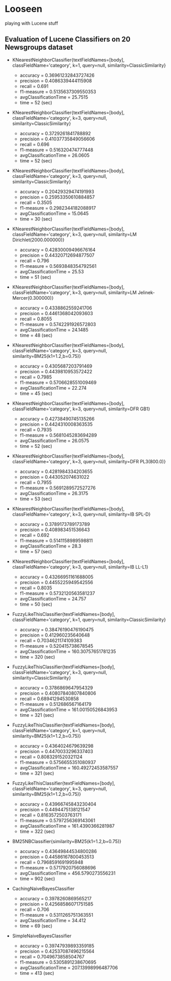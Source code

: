 # Looseen

playing with Lucene stuff

## Evaluation of Lucene Classifiers on 20 Newsgroups dataset

* KNearestNeighborClassifier{textFieldNames=[body], classFieldName='category', k=1, query=null, similarity=ClassicSimilarity} 
    * accuracy = 0.36961232843727426
    * precision = 0.4086339444115908
    * recall = 0.691
    * f1-measure = 0.5135637309550353
    * avgClassificationTime = 25.7515
    * time = 52 (sec)
 
 * KNearestNeighborClassifier{textFieldNames=[body], classFieldName='category', k=3, query=null, similarity=ClassicSimilarity} 
    * accuracy = 0.3729261841788892
    * precision = 0.41037735849056606
    * recall = 0.696
    * f1-measure = 0.516320474777448
    * avgClassificationTime = 26.0605
    * time = 52 (sec)
 
 * KNearestNeighborClassifier{textFieldNames=[body], classFieldName='category', k=3, query=null, similarity=ClassicSimilarity} 
    * accuracy = 0.20429329474191993
    * precision = 0.25953350610884857
    * recall = 0.3505
    * f1-measure = 0.2982344182088917
    * avgClassificationTime = 15.0645
    * time = 30 (sec)
 
 * KNearestNeighborClassifier{textFieldNames=[body], classFieldName='category', k=3, query=null, similarity=LM Dirichlet(2000.000000)} 
    * accuracy = 0.42830009496676164
    * precision = 0.44320712694877507
    * recall = 0.796
    * f1-measure = 0.5693848354792561
    * avgClassificationTime = 25.53
    * time = 51 (sec)
 
 * KNearestNeighborClassifier{textFieldNames=[body], classFieldName='category', k=3, query=null, similarity=LM Jelinek-Mercer(0.300000)} 
    * accuracy = 0.4338862559241706
    * precision = 0.4461368042093603
    * recall = 0.8055
    * f1-measure = 0.5742291926572803
    * avgClassificationTime = 24.1485
    * time = 48 (sec)
 
 * KNearestNeighborClassifier{textFieldNames=[body], classFieldName='category', k=3, query=null, similarity=BM25(k1=1.2,b=0.75)} 
    * accuracy = 0.4305687203791469
    * precision = 0.4439810953572422
    * recall = 0.7985
    * f1-measure = 0.5706628551009469
    * avgClassificationTime = 22.274
    * time = 45 (sec)
 
 * KNearestNeighborClassifier{textFieldNames=[body], classFieldName='category', k=3, query=null, similarity=DFR GB1} 
    * accuracy = 0.42738490745135266
    * precision = 0.4424310008363535
    * recall = 0.7935
    * f1-measure = 0.5681045283694289
    * avgClassificationTime = 26.0575
    * time = 52 (sec)
 
 * KNearestNeighborClassifier{textFieldNames=[body], classFieldName='category', k=3, query=null, similarity=DFR PL3(800.0)} 
    * accuracy = 0.4281984334203655
    * precision = 0.443052074631022
    * recall = 0.7955
    * f1-measure = 0.5691289572527276
    * avgClassificationTime = 26.3175
    * time = 53 (sec)
 
 * KNearestNeighborClassifier{textFieldNames=[body], classFieldName='category', k=3, query=null, similarity=IB SPL-D} 
    * accuracy = 0.3789173789173789
    * precision = 0.408983451536643
    * recall = 0.692
    * f1-measure = 0.5141158989598811
    * avgClassificationTime = 28.3
    * time = 57 (sec)
 
 * KNearestNeighborClassifier{textFieldNames=[body], classFieldName='category', k=3, query=null, similarity=IB LL-L1} 
    * accuracy = 0.43266951161688005
    * precision = 0.4455225949542556
    * recall = 0.8035
    * f1-measure = 0.5732120563581237
    * avgClassificationTime = 24.757
    * time = 50 (sec)
 
 * FuzzyLikeThisClassifier{textFieldNames=[body], classFieldName='category', k=1, query=null, similarity=ClassicSimilarity} 
    * accuracy = 0.38476190476190475
    * precision = 0.412960235640648
    * recall = 0.7034621174109383
    * f1-measure = 0.520415738678545
    * avgClassificationTime = 160.30757651781235
    * time = 320 (sec)
 
 * FuzzyLikeThisClassifier{textFieldNames=[body], classFieldName='category', k=3, query=null, similarity=ClassicSimilarity} 
    * accuracy = 0.3786869647954329
    * precision = 0.40807840807840806
    * recall = 0.68941294530858
    * f1-measure = 0.512686567164179
    * avgClassificationTime = 161.00150526843953
    * time = 321 (sec)
 
 * FuzzyLikeThisClassifier{textFieldNames=[body], classFieldName='category', k=1, query=null, similarity=BM25(k1=1.2,b=0.75)} 
    * accuracy = 0.4364024679639298
    * precision = 0.4470033296337403
    * recall = 0.8083291520321124
    * f1-measure = 0.5756655351080937
    * avgClassificationTime = 160.49272453587557
    * time = 321 (sec)
 
 * FuzzyLikeThisClassifier{textFieldNames=[body], classFieldName='category', k=3, query=null, similarity=BM25(k1=1.2,b=0.75)} 
    * accuracy = 0.43966745843230404
    * precision = 0.4494475138121547
    * recall = 0.8163572503763171
    * f1-measure = 0.5797256369143061
    * avgClassificationTime = 161.4390366281987
    * time = 322 (sec)

* BM25NBClassifier{similarity=BM25(k1=1.2,b=0.75)} 
    * accuracy = 0.43649844534800286
    * precision = 0.44586167800453513
    * recall = 0.7968591691995948
    * f1-measure = 0.5717920756088696
    * avgClassificationTime = 456.5790273556231
    * time = 902 (sec)
 
 * CachingNaiveBayesClassifier 
    * accuracy = 0.3978260869565217
    * precision = 0.42568586071751585
    * recall = 0.706
    * f1-measure = 0.5311265751363551
    * avgClassificationTime = 34.412
    * time = 69 (sec)
 
 * SimpleNaiveBayesClassifier 
    * accuracy = 0.39747939893359185
    * precision = 0.42537087496215564
    * recall = 0.7049673858504767
    * f1-measure = 0.5305891238670695
    * avgClassificationTime = 207.13998996487706
    * time = 413 (sec)
